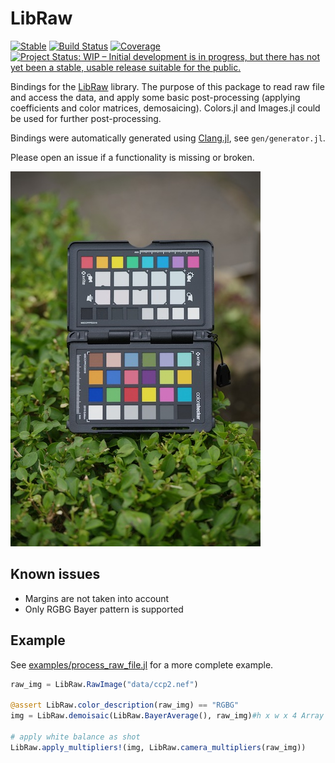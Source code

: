 # LibRaw

[![Stable](https://img.shields.io/badge/docs-stable-blue.svg)](https://docs.juliahub.com/LibRaw)
[![Build Status](https://github.com/jonathanBieler/LibRaw.jl/actions/workflows/CI.yml/badge.svg?branch=main)](https://github.com/jonathanBieler/LibRaw.jl/actions/workflows/CI.yml?query=branch%3Amain)
[![Coverage](https://codecov.io/gh/jonathanBieler/LibRaw.jl/branch/main/graph/badge.svg)](https://codecov.io/gh/jonathanBieler/LibRaw.jl)
[![Project Status: WIP – Initial development is in progress, but there has not yet been a stable, usable release suitable for the public.](https://www.repostatus.org/badges/latest/wip.svg)](https://www.repostatus.org/#wip)

Bindings for the [LibRaw](https://www.libraw.org/) library. The purpose of this package to read
raw file and access the data, and apply some basic post-processing (applying coefficients and color matrices, demosaicing). Colors.jl
and Images.jl could be used for further post-processing.

Bindings were automatically generated using [Clang.jl](https://github.com/JuliaInterop/Clang.jl), see `gen/generator.jl`.

Please open an issue if a functionality is missing or broken.

![screenshot](docs/cpp2.jpg)

## Known issues

- Margins are not taken into account
- Only RGBG Bayer pattern is supported

## Example

See [examples/process_raw_file.jl](examples/process_raw_file.jl) for a more complete example.

```julia
raw_img = LibRaw.RawImage("data/ccp2.nef")

@assert LibRaw.color_description(raw_img) == "RGBG"
img = LibRaw.demoisaic(LibRaw.BayerAverage(), raw_img)#h x w x 4 Array

# apply white balance as shot
LibRaw.apply_multipliers!(img, LibRaw.camera_multipliers(raw_img))
```
